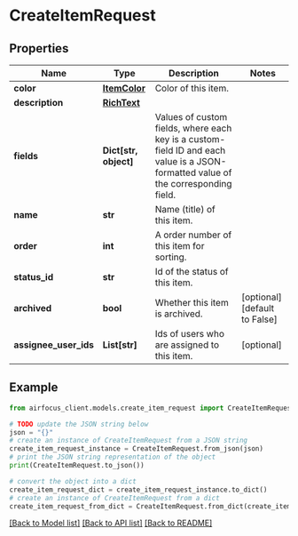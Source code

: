 # CreateItemRequest


## Properties

Name | Type | Description | Notes
------------ | ------------- | ------------- | -------------
**color** | [**ItemColor**](ItemColor.md) | Color of this item. | 
**description** | [**RichText**](RichText.md) |  | 
**fields** | **Dict[str, object]** | Values of custom fields, where each key is a custom-field ID and each value is a JSON-formatted value of the corresponding field. | 
**name** | **str** | Name (title) of this item. | 
**order** | **int** | A order number of this item for sorting. | 
**status_id** | **str** | Id of the status of this item. | 
**archived** | **bool** | Whether this item is archived. | [optional] [default to False]
**assignee_user_ids** | **List[str]** | Ids of users who are assigned to this item. | [optional] 

## Example

```python
from airfocus_client.models.create_item_request import CreateItemRequest

# TODO update the JSON string below
json = "{}"
# create an instance of CreateItemRequest from a JSON string
create_item_request_instance = CreateItemRequest.from_json(json)
# print the JSON string representation of the object
print(CreateItemRequest.to_json())

# convert the object into a dict
create_item_request_dict = create_item_request_instance.to_dict()
# create an instance of CreateItemRequest from a dict
create_item_request_from_dict = CreateItemRequest.from_dict(create_item_request_dict)
```
[[Back to Model list]](../README.md#documentation-for-models) [[Back to API list]](../README.md#documentation-for-api-endpoints) [[Back to README]](../README.md)


